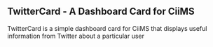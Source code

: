 ## TwitterCard - A Dashboard Card for CiiMS

TwitterCard is a simple dashboard card for CiiMS that displays useful information from Twitter about a particular user

